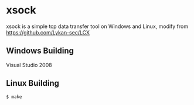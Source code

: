# xsock
xsock is a simple tcp data transfer tool on Windows and Linux, modify from https://github.com/Lykan-sec/LCX

## Windows Building

Visual Studio 2008

## Linux Building
    $ make
